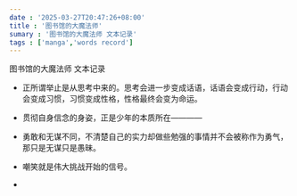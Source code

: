 ```yaml
---
date : '2025-03-27T20:47:26+08:00'
title : '图书馆的大魔法师'
sumary : '图书馆的大魔法师 文本记录'
tags : ['manga','words record']
---
```


图书馆的大魔法师 文本记录
<!--more-->

- 正所谓举止是从思考中来的。思考会进一步变成话语，话语会变成行动，行动会变成习惯，习惯变成性格，性格最终会变为命运。</br>
>
- 贯彻自身信念的身姿，正是少年的本质所在———— 
>
- 勇敢和无谋不同，不清楚自己的实力却做些勉强的事情并不会被称作为勇气，那只是无谋只是愚昧。
> 
- 嘲笑就是伟大挑战开始的信号。
>
-
                                                        